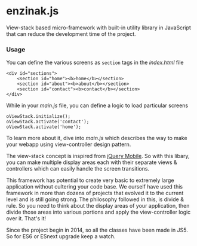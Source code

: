 # enzinak.js

View-stack based micro-framework with built-in utility library in JavaScript that can reduce the development time of the project.

### Usage
You can define the various screens as `section` tags in the *index.html* file
```
<div id="sections">
    <section id="home"><b>home</b></section>
    <section id="about"><b>about</b></section>
    <section id="contact"><b>contact</b></section>
</div>
```
While in your *main.js* file, you can define a logic to load particular screens
```
oViewStack.initialize();
oViewStack.activate('contact');
oViewStack.activate('home');
```
To learn more about it, dive into *main.js* which describes the way to make your webapp using view-controller design pattern.

The view-stack concept is inspired from [jQuery Mobile](https://jquerymobile.com/). So with this libary, you can make multiple display areas each with their separate views & controllers which can easily handle the screen transitions.

This framework has potential to create very basic to extremely large application without cultering your code base. We ourself have used this framework in more than dozens of projects that evolved it to the current level and is still going strong. The philosophy followed in this, is divide & rule. So you need to think about the display areas of your application, then divide those areas into various portions and apply the view-controller logic over it. That's it!

Since the project begin in 2014, so all the classes have been made in JS5. So for ES6 or ESnext upgrade keep a watch.
